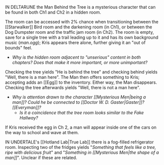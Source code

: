 IN DELTARUNE the Man Behind the Tree is a mysterious character that can be found in both Ch1 and Ch2 in a hidden room. 

The room can be accessed with 2% chance when transitioning between the [[Starwalker]] Bird room and the darkening room (in Ch1), or between the Dog Dumpster room and the traffic jam room (in Ch2). The room is empty, save for a single tree with a trail leading up to it and has its own background music (_man.ogg_); Kris appears there alone, further giving it an "out of bounds" feel.
- _Why is the hidden room adjacent to "unserious" content in both chapters? Does that make it more important, or more unimportant?_

Checking the tree yields "He is behind the tree" and checking behind yields "Well, there is a man here". The Man then offers something to Kris; accepting adds an [[Egg]] to the inventory. Either way, the Man disappears. Checking the tree afterwards yields "Well, there is not a man here".
- _Why is attention drawn to the character [[Mysterious Men|being a man]]? Could he be connected to [[Doctor W. D. Gaster|Gaster]]? [[Everyman]]?_
	- _Is it a coincidence that the tree room looks similar to the Fake Hallway?_

If Kris received the egg in Ch 2, a man will appear inside one of the cars on the way to school and wave at them.

IN UNDERTALE's [[Hotland Lab|True Lab]] there is a fog-filled refrigerator room. Inspecting two of the fridges yields "_Something that feels like a tree, ripe with delicious fruit_" and "_Something in [[Mysterious Men|the shape of a man]]_". Unclear if these are related.
